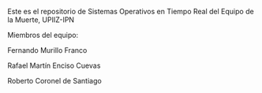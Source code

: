 Este es el repositorio de Sistemas Operativos en Tiempo Real del Equipo de la Muerte, UPIIZ-IPN

Miembros del equipo:

Fernando Murillo Franco

Rafael Martín Enciso Cuevas

Roberto Coronel de Santiago
